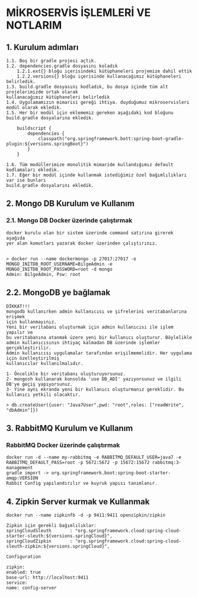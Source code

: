 # MİKROSERVİS İŞLEMLERİ VE NOTLARIM

## 1. Kurulum adımları

    1.1. Boş bir gradle projesi açtık.
    1.2. dependencies.gradle dosyasını koladık
        1.2.1.ext{} bloğu içerisindeki kütüphaneleri projemize dahil ettik
        1.2.2.versions{} bloğu içerisinde kullanacağımız kütüphaneleri belirledik.
    1.3. build.gradle dosyasını kodladık, bu dosya içinde tüm alt projelerimizde ortak olarak 
    kullanacağımız kütüphaneleri belirledik
    1.4. Uygulamamızın mimarisi gereği ihtiya. duyduğumuz mikroservisleri modül olarak ekledik.
    1.5. Her bir modül için eklememiz gereken aşağıdaki kod bloğunu
    build.gradle dosyalarına ekledik.
```
    buildscript {
        dependencies {
            classpath("org.springframework.bott:spring-boot-gradle-plugin:${versions.springBoot}")
        }
    }
```
    1.6. Tüm modüllerimize monolitik mimaride kullandığımız default kodlamaları ekledik.
    1.7. Eğer bir modül içinde kullanmak istediğimiz özel bağımlılıkları var ise bunları
    build.gradle dosyalarını ekledik.

## 2. Mongo DB Kurulum ve Kullanım
### 2.1. Mongo DB Docker üzerinde çalıştırmak

    docker kurulu olan bir sistem üzerinde command satırına girerek aşağıda
    yer alan komutları yazarak docker üzerinden çalıştırınız.


    > docker run --name dockermongo -p 27017:27017 -e MONGO_INITDB_ROOT_USERNAME=BilgeAdmin -e MONGO_INITDB_ROOT_PASSWORD=root -d mongo
    Admin: BilgeAdmin, Psw: root
## 2.2. MongoDB ye bağlamak

    DİKKAT!!!
    mongodb kullanırken admin kullanıcısı ve şifrelerini veritabanlarına erişmek
    için kullanmayınız.
    Yeni bir veritabanı oluşturmak için admin kullanıcısı ile işlem yapılır ve 
    bu veritabanına atanmak üzere yeni bir kullanıcı oluşturur. Böylelikle
    admin kullanıcısının ihtiyaç kalmadan DB üzerinde işlemler gerçekleştirilir.
    Admin kullanıcısı uygulamalar tarafından erişilmemelidir. Her uygulama için özelleştirilmiş
    kullanıcılar kullanılmalıdır.

    1- Öncelikle bir veritabanı oluşturuyorsunuz.
    2- mongosh kullanarak konsolda 'use DB_ADI' yazıyorsunuz ve ilgili DB'ye geçiş yapıyorsunuz.
    3- Yine aynı ekranda yeni bir kullanıcı oluşturmanız gereklidir. Bu kullanıcı yetkili olacaktır.
    
    > db.createUser({user: "Java7User",pwd: "root",roles: ["readWrite", "dbAdmin"]})

## 3. RabbitMQ Kurulum ve Kullanım
### RabbitMQ Docker üzerinde çalıştırmak

    docker run -d --name my-rabbitmq -e RABBITMQ_DEFAULT_USER=java7 -e RABBITMQ_DEFAULT_PASS=root -p 5672:5672 -p 15672:15672 rabbitmq:3-management
    gradle import -> org.springframework.boot:spring-boot-starter-amqp:VERSION
    Rabbit Config yapılandırılır ve kuyruk yapısı tanımlanır.

## 4. Zipkin Server kurmak ve Kullanmak

    docker run --name zipkinfb -d -p 9411:9411 openzipkin/zipkin

    Zipkin için gerekli bağımlılıklar:
    springCloudSleuth       : "org.springframework.cloud:spring-cloud-starter-sleuth:${versions.springCloud}",
    springCloudZipkin       : "org.springframework.cloud:spring-cloud-sleuth-zipkin:${versions.springCloud}",

    Configuration

    zipkin:
    enabled: true
    base-url: http://localhost:9411
    service:
    name: config-server